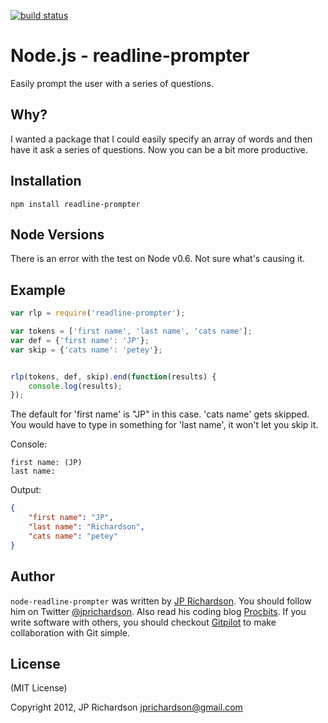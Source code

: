 [![build status](https://secure.travis-ci.org/jprichardson/node-readline-prompter.png)](http://travis-ci.org/jprichardson/node-readline-prompter)

Node.js - readline-prompter
==========================

Easily prompt the user with a series of questions.



Why?
----

I wanted a package that I could easily specify an array of words and then have it ask a series of questions. Now you can be a bit more productive.



Installation
------------

    npm install readline-prompter



Node Versions
-------------

There is an error with the test on Node v0.6. Not sure what's causing it.


Example
------


```javascript
var rlp = require('readline-prompter');

var tokens = ['first name', 'last name', 'cats name'];
var def = {'first name': 'JP'};
var skip = {'cats name': 'petey'};


rlp(tokens, def, skip).end(function(results) {
    console.log(results);
});
```

The default for 'first name' is "JP" in this case. 'cats name' gets skipped. You would have to type in something for 'last name', it won't let you skip it.

Console:

    first name: (JP)
    last name:


Output:

```json
{
    "first name": "JP",
    "last name": "Richardson",
    "cats name": "petey"
}
```



Author
------

`node-readline-prompter` was written by [JP Richardson][aboutjp]. You should follow him on Twitter [@jprichardson][twitter]. Also read his coding blog [Procbits][procbits]. If you write software with others, you should checkout [Gitpilot][gitpilot] to make collaboration with Git simple.



License
-------

(MIT License)

Copyright 2012, JP Richardson  <jprichardson@gmail.com>


[aboutjp]: http://about.me/jprichardson
[twitter]: http://twitter.com/jprichardson
[procbits]: http://procbits.com
[gitpilot]: http://gitpilot.com

